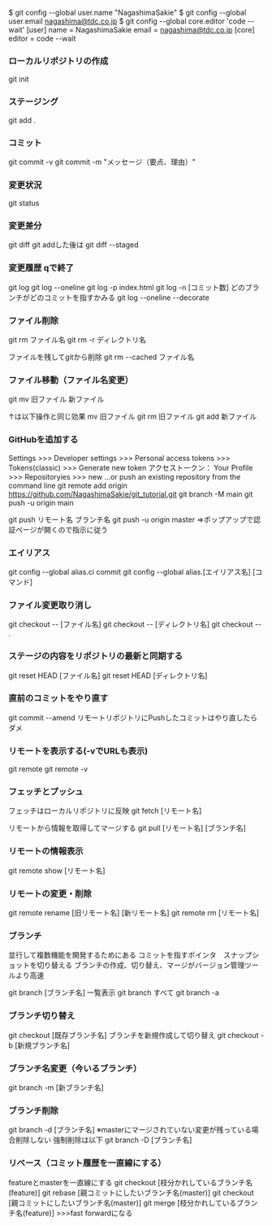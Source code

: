 $ git config --global user.name "NagashimaSakie"
$ git config --global user.email nagashima@tdc.co.jp
$ git config --global core.editor 'code --wait'
[user]
        name = NagashimaSakie
        email = nagashima@tdc.co.jp
[core]
        editor = code --wait


### ローカルリポジトリの作成
git init

### ステージング
git add .

### コミット
git commit -v
git commit -m "メッセージ（要点、理由）"

### 変更状況
git status

### 変更差分
git diff
git addした後は
git diff --staged

### 変更履歴 qで終了
git log
git log --oneline
git log -p index.html
git log -n [コミット数]
どのブランチがどのコミットを指すかみる
git log --oneline --decorate

### ファイル削除
git rm ファイル名
git rm -r ディレクトリ名

ファイルを残してgitから削除
git rm --cached ファイル名

### ファイル移動（ファイル名変更）
git mv 旧ファイル 新ファイル

↑は以下操作と同じ効果
mv 旧ファイル
git rm 旧ファイル
git add 新ファイル

### GitHubを追加する
Settings >>> Developer settings >>> Personal access tokens >>> Tokens(classic) >>> Generate new token
アクセストークン：
Your Profile >>> Repositoryies >>> new
…or push an existing repository from the command line
git remote add origin https://github.com/NagashimaSakie/git_tutorial.git
git branch -M main
git push -u origin main

git push リモート名 ブランチ名
git push -u origin master
⇒ポップアップで認証ページが開くので指示に従う

### エイリアス
git config --global alias.ci commit
git config --global alias.[エイリアス名] [コマンド]

### ファイル変更取り消し
git checkout -- [ファイル名]
git checkout -- [ディレクトリ名]
git checkout -- .

### ステージの内容をリポジトリの最新と同期する
git reset HEAD [ファイル名]
git reset HEAD [ディレクトリ名]

### 直前のコミットをやり直す
git commit --amend
リモートリポジトリにPushしたコミットはやり直したらダメ

### リモートを表示する(-vでURLも表示)
git remote
git remote -v

### フェッチとプッシュ
フェッチはローカルリポジトリに反映
git fetch [リモート名]

リモートから情報を取得してマージする
git pull [リモート名] [ブランチ名]

### リモートの情報表示
git remote show [リモート名]

### リモートの変更・削除
git remote rename [旧リモート名] [新リモート名]
git remote rm [リモート名]

### ブランチ
並行して複数機能を開発するためにある
コミットを指すポインタ　スナップショットを切り替える
ブランチの作成、切り替え、マージがバージョン管理ツールより高速

git branch [ブランチ名]
一覧表示
git branch
すべて
git branch -a

### ブランチ切り替え
git checkout [既存ブランチ名]
ブランチを新規作成して切り替え
git checkout -b [新規ブランチ名]

### ブランチ名変更（今いるブランチ）
git branch -m [新ブランチ名]

### ブランチ削除
git branch -d [ブランチ名]
※masterにマージされていない変更が残っている場合削除しない
強制削除は以下
git branch -D [ブランチ名]

### リベース（コミット履歴を一直線にする）
featureとmasterを一直線にする
git checkout [枝分かれしているブランチ名(feature)]
git rebase [親コミットにしたいブランチ名(master)]
git checkout [親コミットにしたいブランチ名(master)]
git merge [枝分かれしているブランチ名(feature)] >>>fast forwardになる

